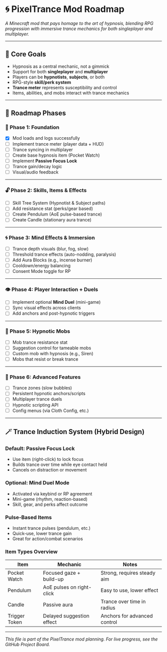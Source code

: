 # 🌀 PixelTrance Mod Roadmap

*A Minecraft mod that pays homage to the art of hypnosis, blending RPG progression with immersive trance mechanics for both singleplayer and multiplayer.*

---

## 🎯 Core Goals

- Hypnosis as a central mechanic, not a gimmick
- Support for both **singleplayer** and **multiplayer**
- Players can be **hypnotists**, **subjects**, or both
- RPG-style **skill/perk system**
- **Trance meter** represents susceptibility and control
- Items, abilities, and mobs interact with trance mechanics

---

## 📅 Roadmap Phases

### 🌱 Phase 1: Foundation

- [x] Mod loads and logs successfully
- [ ] Implement trance meter (player data + HUD)
- [ ] Trance syncing in multiplayer
- [ ] Create base hypnosis item (Pocket Watch)
- [ ] Implement **Passive Focus Lock**
- [ ] Trance gain/decay logic
- [ ] Visual/audio feedback

---

### 🔓 Phase 2: Skills, Items & Effects

- [ ] Skill Tree System (Hypnotist & Subject paths)
- [ ] Add resistance stat (perks/gear based)
- [ ] Create Pendulum (AoE pulse-based trance)
- [ ] Create Candle (stationary aura trance)

---

### 🌀 Phase 3: Mind Effects & Immersion

- [ ] Trance depth visuals (blur, fog, slow)
- [ ] Threshold trance effects (auto-nodding, paralysis)
- [ ] Add Aura Blocks (e.g., incense burner)
- [ ] Cooldown/energy balancing
- [ ] Consent Mode toggle for RP

---

### 👁️ Phase 4: Player Interaction + Duels

- [ ] Implement optional **Mind Duel** (mini-game)
- [ ] Sync visual effects across clients
- [ ] Add anchors and post-hypnotic triggers

---

### 🧟 Phase 5: Hypnotic Mobs

- [ ] Mob trance resistance stat
- [ ] Suggestion control for tameable mobs
- [ ] Custom mob with hypnosis (e.g., Siren)
- [ ] Mobs that resist or break trance

---

### 🔮 Phase 6: Advanced Features

- [ ] Trance zones (slow bubbles)
- [ ] Persistent hypnotic anchors/scripts
- [ ] Multiplayer trance duels
- [ ] Hypnotic scripting API
- [ ] Config menus (via Cloth Config, etc.)

---

## 🪄 Trance Induction System (Hybrid Design)

### Default: Passive Focus Lock
- Use item (right-click) to lock focus
- Builds trance over time while eye contact held
- Cancels on distraction or movement

### Optional: Mind Duel Mode
- Activated via keybind or RP agreement
- Mini-game (rhythm, reaction-based)
- Skill, gear, and perks affect outcome

### Pulse-Based Items
- Instant trance pulses (pendulum, etc.)
- Quick-use, lower trance gain
- Great for action/combat scenarios

### Item Types Overview

| Item        | Mechanic                     | Notes                            |
|-------------|------------------------------|----------------------------------|
| Pocket Watch | Focused gaze + build-up     | Strong, requires steady aim      |
| Pendulum     | AoE pulses on right-click   | Easy to use, lower effect        |
| Candle       | Passive aura                | Trance over time in radius       |
| Trigger Token| Delayed suggestion effect   | Anchors for advanced control     |

---

*This file is part of the PixelTrance mod planning. For live progress, see the GitHub Project Board.*